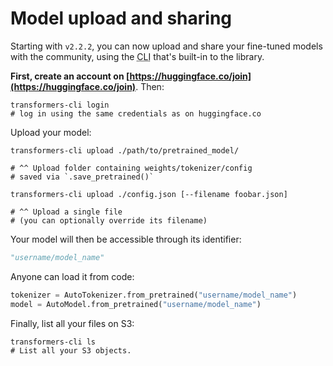 # Model upload and sharing

Starting with `v2.2.2`, you can now upload and share your fine-tuned models with the community, using the <abbr title="Command-line interface">CLI</abbr> that's built-in to the library.

**First, create an account on [https://huggingface.co/join](https://huggingface.co/join)**. Then:

```shell
transformers-cli login
# log in using the same credentials as on huggingface.co
```
Upload your model:
```shell
transformers-cli upload ./path/to/pretrained_model/

# ^^ Upload folder containing weights/tokenizer/config
# saved via `.save_pretrained()`

transformers-cli upload ./config.json [--filename foobar.json]

# ^^ Upload a single file
# (you can optionally override its filename)
```

Your model will then be accessible through its identifier:
```python
"username/model_name"
```

Anyone can load it from code:
```python
tokenizer = AutoTokenizer.from_pretrained("username/model_name")
model = AutoModel.from_pretrained("username/model_name")
```

Finally, list all your files on S3:
```shell
transformers-cli ls
# List all your S3 objects.
```

